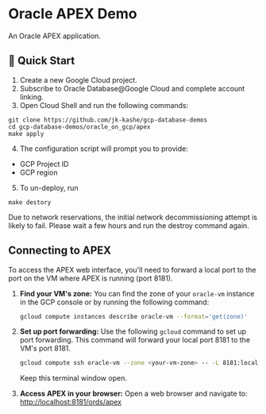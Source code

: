 # Oracle APEX Demo

An Oracle APEX application.



## 🚀 Quick Start

1. Create a new Google Cloud project.
2. Subscribe to Oracle Database@Google Cloud and complete account linking.
3. Open Cloud Shell and run the following commands:
```
git clone https://github.com/jk-kashe/gcp-database-demos
cd gcp-database-demos/oracle_on_gcp/apex
make apply
```
4. The configuration script will prompt you to provide:
- GCP Project ID
- GCP region

5. To un-deploy, run 
```
make destory 
```

Due to network reservations, the initial network decommissioning attempt is likely to fail. Please wait a few hours and run the destroy command again.

## Connecting to APEX

To access the APEX web interface, you'll need to forward a local port to the port on the VM where APEX is running (port 8181).

1.  **Find your VM's zone:**
    You can find the zone of your `oracle-vm` instance in the GCP console or by running the following command:
    ```bash
    gcloud compute instances describe oracle-vm --format='get(zone)'
    ```

2.  **Set up port forwarding:**
    Use the following `gcloud` command to set up port forwarding. This command will forward your local port 8181 to the VM's port 8181.
    ```bash
    gcloud compute ssh oracle-vm --zone <your-vm-zone> -- -L 8181:localhost:8181
    ```
    Keep this terminal window open.

3.  **Access APEX in your browser:**
    Open a web browser and navigate to:
    [http://localhost:8181/ords/apex](http://localhost:8181/ords/apex)